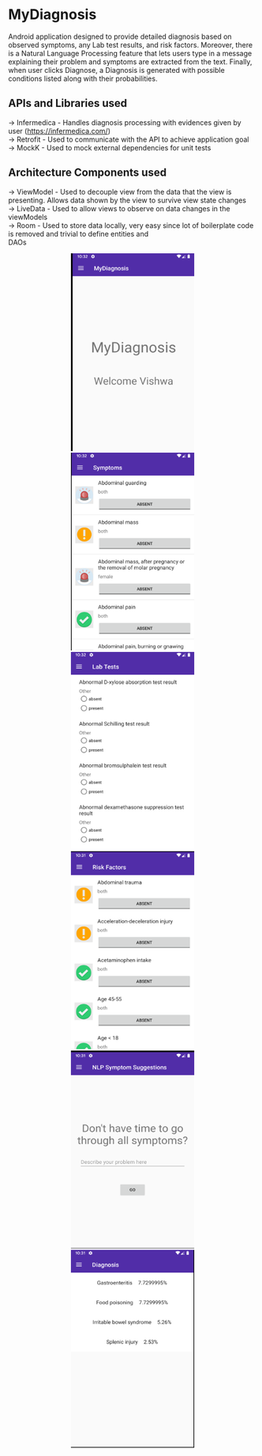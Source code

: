 # MyDiagnosis

Android application designed to provide detailed diagnosis based on observed symptoms, any Lab test results, and risk factors. Moreover, there is a Natural Language Processing feature that lets users type in a message explaining their problem and symptoms are extracted from the text. Finally, when user clicks Diagnose, a Diagnosis is generated with possible conditions listed along with their probabilities.

## APIs and Libraries used
-> Infermedica - Handles diagnosis processing with evidences given by user (https://infermedica.com/)<br/>
-> Retrofit - Used to communicate with the API to achieve application goal<br/>
-> MockK - Used to mock external dependencies for unit tests<br/>

## Architecture Components used
-> ViewModel - Used to decouple view from the data that the view is presenting. Allows data shown by the view to survive view                state changes<br/>
-> LiveData - Used to allow views to observe on data changes in the viewModels<br/>
-> Room - Used to store data locally, very easy since lot of boilerplate code is removed and trivial to define entities                 and<br/>
          DAOs<br/>
 
<div align="center">
<p float="center">
  <img src="https://github.com/VishwaP98/MyDiagnosis/blob/master/screenshots/screenshot2.png" width="250" height="400" hspace="50"> 
  <img src="https://github.com/VishwaP98/MyDiagnosis/blob/master/screenshots/screenshot3.png" width="250" height="400" hspace="50"> 
  <img src="https://github.com/VishwaP98/MyDiagnosis/blob/master/screenshots/screenshot4.png" width="250" height="400" hspace="50"> 
  <img src="https://github.com/VishwaP98/MyDiagnosis/blob/master/screenshots/screenshot5.png" width="250" height="400" hspace="50"> 
  <img src="https://github.com/VishwaP98/MyDiagnosis/blob/master/screenshots/screenshot6.png" width="250" height="400" hspace="50"> 
  <img src="https://github.com/VishwaP98/MyDiagnosis/blob/master/screenshots/screenshot7.png" width="250" height="400" hspace="50"> 
</p>
</div>
